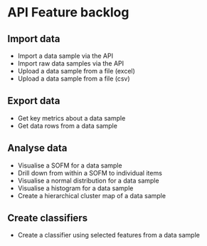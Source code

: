 # API Feature backlog

## Import data

* Import a data sample via the API
* Import raw data samples via the API
* Upload a data sample from a file (excel)
* Upload a data sample from a file (csv)

## Export data

* Get key metrics about a data sample
* Get data rows from a data sample

## Analyse data

* Visualise a SOFM for a data sample
* Drill down from within a SOFM to individual items
* Visualise a normal distribution for a data sample
* Visualise a histogram for a data sample
* Create a hierarchical cluster map of a data sample

## Create classifiers

* Create a classifier using selected features from a data sample